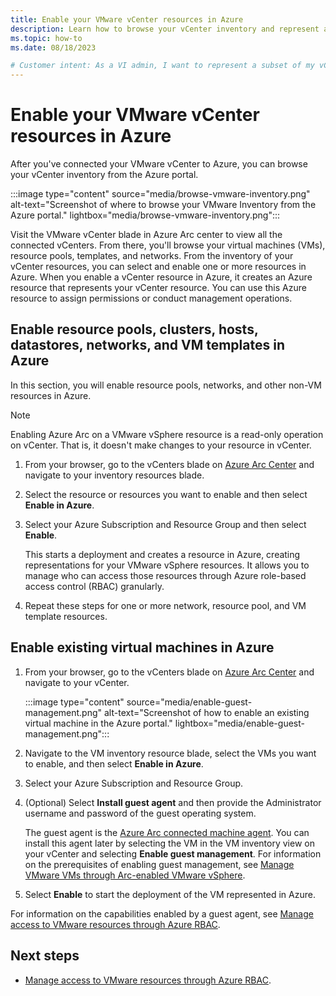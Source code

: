 ```yaml
---
title: Enable your VMware vCenter resources in Azure
description: Learn how to browse your vCenter inventory and represent a subset of your VMware vCenter resources in Azure to enable self-service.
ms.topic: how-to
ms.date: 08/18/2023

# Customer intent: As a VI admin, I want to represent a subset of my vCenter resources in Azure to enable self-service.
---
```


# Enable your VMware vCenter resources in Azure

After you've connected your VMware vCenter to Azure, you can browse your vCenter inventory from the Azure portal.

:::image type="content" source="media/browse-vmware-inventory.png" alt-text="Screenshot of where to browse your VMware Inventory from the Azure portal." lightbox="media/browse-vmware-inventory.png":::

Visit the VMware vCenter blade in Azure Arc center to view all the connected vCenters. From there, you'll browse your virtual machines (VMs), resource pools, templates, and networks. From the inventory of your vCenter resources, you can select and enable one or more resources in Azure. When you enable a vCenter resource in Azure, it creates an Azure resource that represents your vCenter resource. You can use this Azure resource to assign permissions or conduct management operations.

## Enable resource pools, clusters, hosts, datastores, networks, and VM templates in Azure

In this section, you will enable resource pools, networks, and other non-VM resources in Azure.

>[!NOTE]
>Enabling Azure Arc on a VMware vSphere resource is a read-only operation on vCenter. That is, it doesn't make changes to your resource in vCenter.

1. From your browser, go to the vCenters blade on [Azure Arc Center](https://portal.azure.com/#blade/Microsoft_Azure_HybridCompute/AzureArcCenterBlade/overview) and navigate to your inventory resources blade.

2. Select the resource or resources you want to enable and then select **Enable in Azure**.

3. Select your Azure Subscription and Resource Group and then select **Enable**.

   This starts a deployment and creates a resource in Azure, creating representations for your VMware vSphere resources. It allows you to manage who can access those resources through Azure role-based access control (RBAC) granularly.

4. Repeat these steps for one or more network, resource pool, and VM template resources.

## Enable existing virtual machines in Azure

1. From your browser, go to the vCenters blade on [Azure Arc Center](https://portal.azure.com/#blade/Microsoft_Azure_HybridCompute/AzureArcCenterBlade/overview) and navigate to your vCenter.

   :::image type="content" source="media/enable-guest-management.png" alt-text="Screenshot of how to enable an existing virtual machine in the Azure portal." lightbox="media/enable-guest-management.png":::

1. Navigate to the VM inventory resource blade, select the VMs you want to enable, and then select **Enable in Azure**.

1. Select your Azure Subscription and Resource Group.

1. (Optional) Select **Install guest agent** and then provide the Administrator username and password of the guest operating system.

   The guest agent is the [Azure Arc connected machine agent](../servers/agent-overview.md). You can install this agent later by selecting the VM in the VM inventory view on your vCenter and selecting **Enable guest management**. For information on the prerequisites of enabling guest management, see [Manage VMware VMs through Arc-enabled VMware vSphere](perform-vm-ops-through-azure.md).

1. Select **Enable** to start the deployment of the VM represented in Azure.

For information on the capabilities enabled by a guest agent, see [Manage access to VMware resources through Azure RBAC](setup-and-manage-self-service-access.md).

## Next steps

- [Manage access to VMware resources through Azure RBAC](setup-and-manage-self-service-access.md).
